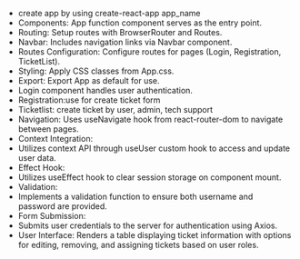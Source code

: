 - create app by using create-react-app app_name
- Components: App function component serves as the entry point.
- Routing: Setup routes with BrowserRouter and Routes.
- Navbar: Includes navigation links via Navbar component.
- Routes Configuration: Configure routes for pages (Login, Registration, TicketList).
- Styling: Apply CSS classes from App.css.
- Export: Export App as default for use.
- Login component handles user authentication.
- Registration:use for create ticket form
- Ticketlist: create ticket by user, admin, tech support
- Navigation:
  Uses useNavigate hook from react-router-dom to navigate between pages.
- Context Integration:
- Utilizes context API through useUser custom hook to access and update user data.
- Effect Hook:
- Utilizes useEffect hook to clear session storage on component mount.
- Validation:
- Implements a validation function to ensure both username and password are provided.
- Form Submission:
- Submits user credentials to the server for authentication using Axios.
- User Interface:
  Renders a table displaying ticket information with options for editing, removing, and assigning tickets based on user roles.